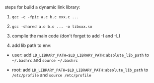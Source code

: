 steps for build a dynamic link library:

1. `gcc -c -fpic a.c b.c xxx.c ...`

2. `gcc -shared a.o b.o ... -o libxxx.so`

3. complie the main code (don't forget to add -I and -L)

4. add lib path to env:

- user: add `LD_LIBRARY_PATH=$LD_LIBRARY_PATH:absolute_lib_path` to `~/.bashrc` and `source ~/.bashrc`

- root: add `LD_LIBRARY_PATH=$LD_LIBRARY_PATH:absolute_lib_path` to `/etc/profile` and `source /etc/profile`
  
